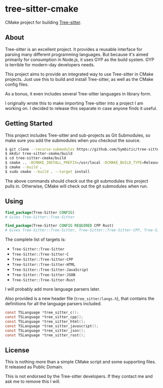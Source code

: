 # tree-sitter-cmake

CMake project for building [Tree-sitter](http://tree-sitter.github.io/tree-sitter/).

## About

Tree-sitter is an excellent project. It provides a reusable interface for parsing many different programming languages.
But because it's aimed primarily for consumption in Node.js, it uses GYP as the build system.
GYP is terrible for modern-day developers needs.

This project aims to provide an integrated way to use Tree-sitter in CMake projects.
Just use this to build and install Tree-sitter, as well as the CMake config files.

As a bonus, it even includes several Tree-sitter languages in library form.

I originally wrote this to make importing Tree-sitter into a project I am
working on. I decided to release this separate in case anyone finds it useful.

## Getting Started

This project includes Tree-sitter and sub-projects as Git Submodules, so make
sure you add the submodules when you checkout the source.

```bash
$ git clone --recurse-submodules https://github.com/Symbitic/tree-sitter-cmake
$ mkdir tree-sitter-cmake/build
$ cd tree-sitter-cmake/build
$ cmake .. -DCMAKE_INSTALL_PREFIX=/usr/local -DCMAKE_BUILD_TYPE=Release ..
$ cmake --build .
$ sudo cmake --build . --target install
```

The above commands should check out the git submodules this project pulls in.
Otherwise, CMake will check out the git submodules when run.

## Using

```cmake
find_package(Tree-Sitter CONFIG)
# Gives Tree-Sitter::Tree-Sitter

find_package(Tree-Sitter CONFIG REQUIRED CPP Rust)
# Gives Tree-Sitter::Tree-Sitter, Tree-Sitter::Tree-Sitter-CPP, Tree-Sitter::Tree-Sitter-Rust
```

The complete list of targets is:

* `Tree-Sitter::Tree-Sitter`
* `Tree-Sitter::Tree-Sitter-C`
* `Tree-Sitter::Tree-Sitter-CPP`
* `Tree-Sitter::Tree-Sitter-HTML`
* `Tree-Sitter::Tree-Sitter-JavaScript`
* `Tree-Sitter::Tree-Sitter-JSON`
* `Tree-Sitter::Tree-Sitter-Rust`

I will probably add more language parsers later.

Also provided is a new header file (`tree_sitter/langs.h`), that contains the
definitions for all the language parsers included.

```c
const TSLanguage *tree_sitter_c();
const TSLanguage *tree_sitter_cpp();
const TSLanguage *tree_sitter_html();
const TSLanguage *tree_sitter_javascript();
const TSLanguage *tree_sitter_json();
const TSLanguage *tree_sitter_rust();
```

## License

This is nothing more than a simple CMake script and some supporting files.
It released as Public Domain.

This is not endorsed by the Tree-sitter developers. If they contact me and ask
me to remove this I will.
